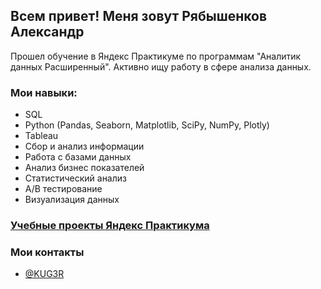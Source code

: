## Всем привет! Меня зовут Рябышенков Александр
Прошел обучение в Яндекс Практикуме по программам "Аналитик данных Расширенный". Активно ищу работу в сфере анализа данных. 

### Мои навыки:
- SQL
- Python (Pandas, Seaborn, Matplotlib, SciPy, NumPy, Plotly)
- Tableau
- Сбор и анализ информации
- Работа с базами данных
- Анализ бизнес показателей
- Статистический анализ
- А/В тестирование
- Визуализация данных

### [Учебные проекты Яндекс Практикума](https://github.com/KUG3R/KUG3R)

### Мои контакты
- [@KUG3R](https://t.me/@KUG3R)
